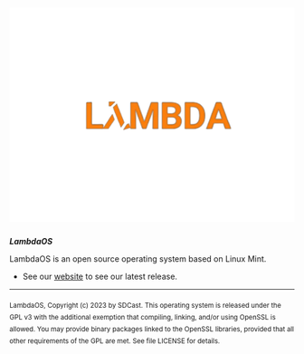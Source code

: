 # ![Logo](lambda.png)

***LambdaOS***

LambdaOS is an open source operating system based on Linux Mint.
- See our [website](https://theosteam.github.io/lambdaos) to see our latest release.
---

<sub>
LambdaOS, Copyright (c) 2023 by SDCast.
</sub>

<sub>
This operating system is released under the GPL v3 with the additional exemption
that compiling, linking, and/or using OpenSSL is allowed. You may
provide binary packages linked to the OpenSSL libraries, provided that
all other requirements of the GPL are met.
See file LICENSE for details.
</sub>
